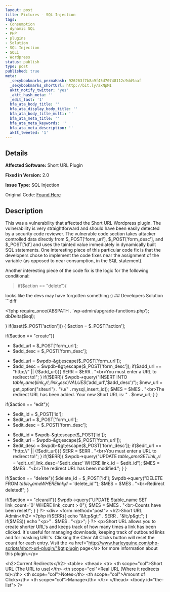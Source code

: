 ```yaml
---
layout: post
title: Pictures - SQL Injection
tags:
- Consumption
- dynamic SQL
- PHP
- plugins
- Solution
- SQL Injection
- SQLi
- Wordpress
status: publish
type: post
published: true
meta:
  _sexybookmarks_permaHash: 926263f7b8a9f45d70748112c9dd9aaf
  _sexybookmarks_shortUrl: http://bit.ly/axNpMI
  aktt_notify_twitter: 'yes'
  _aktt_hash_meta: ''
  _edit_last: '1'
  bfa_ata_body_title: ''
  bfa_ata_display_body_title: ''
  bfa_ata_body_title_multi: ''
  bfa_ata_meta_title: ''
  bfa_ata_meta_keywords: ''
  bfa_ata_meta_description: ''
  aktt_tweeted: '1'
---
```

## Details
__Affected Software:__ Short URL Plugin

__Fixed in Version:__  2.0

__Issue Type:__ SQL Injection

Original Code: <a title="Pictures" href="http://spotthevuln.com/2010/05/pictures/" target="_blank">Found Here</a>
## Description
This was a vulnerability that affected the Short URL Wordpress plugin. The vulnerability is very straightforward and should have been easily detected by a security code reviewer. The vulnerable code section takes attacker controlled data directly from $_POST['form_url'], $_POST['form_desc'], and $_POST['id'] and uses the tainted value immediately in dynamically built SQL statements. One interesting piece of this particular code fix is that the developers chose to implement the code fixes near the assignment of the variable (as opposed to near consumption, in the SQL statement).

Another interesting piece of the code fix is the logic for the following conditional:
<blockquote>if($action == "delete"){</blockquote>
looks like the devs may have forgotten something :)
## Developers Solution
```diff

&lt;?php
require_once(ABSPATH . 'wp-admin/upgrade-functions.php');
   dbDelta($sql);

   }
   if(isset($_POST['action'])) {
      $action = $_POST['action'];

if($action == "create"){
-  $add_url = $_POST['form_url'];
-  $add_desc = $_POST['form_desc'];
+  $add_url = $wpdb-&gt;escape($_POST['form_url']);
+  $add_desc = $wpdb-&gt;escape($_POST['form_desc']);
   if($add_url == "http://" || (!$add_url)){ $ERR = $ERR . "&lt;br&gt;You must enter a URL to redirect to!"; }
   if(!$ERR){
      $wpdb-&gt;query("INSERT INTO $table_name (link_url,link_desc) VALUES ('$add_url','$add_desc')");
         $new_url = get_option("siteurl") . "/u/" . mysql_insert_id();
         $MES = $MES . "&lt;br&gt;The redirect URL has been added. Your new Short URL is: " . $new_url;
         }
      }

if($action == "edit"){
-  $edit_id = $_POST['id'];
-  $edit_url = $_POST['form_url'];
-  $edit_desc = $_POST['form_desc'];
+  $edit_id = $wpdb-&gt;escape($_POST['id']);
+  $edit_url = $wpdb-&gt;escape($_POST['form_url']);
+  $edit_desc = $wpdb-&gt;escape($_POST['form_desc']);
   if($edit_url == "http://" || (!$edit_url)){ $ERR = $ERR . "&lt;br&gt;You must enter a URL to redirect to!"; }
   if(!$ERR){
      $wpdb-&gt;query("UPDATE $table_name SET link_url='$edit_url',link_desc='$edit_desc' WHERE link_id = $edit_id");
         $MES = $MES . "&lt;br&gt;The redirect URL has been modified.";
         }
      }


if($action == "delete"){
   $delete_id = $_POST['id'];
   $wpdb-&gt;query("DELETE FROM $table_name WHERE link_id = '$delete_id'");
   $MES = $MES . "&lt;br&gt;Redirect deleted!";
   }

if($action == "clearall"){
        $wpdb-&gt;query("UPDATE $table_name SET link_count='0' WHERE link_count &gt; 0");
   $MES = $MES . "&lt;br&gt;Counts have been reset!";
   }
}
   ?&gt;
   &lt;div&gt;
   &lt;form method="post"&gt;
      &lt;h2&gt;Short URL Admin&lt;/h2&gt;
&lt;?php if($ERR){ echo "&lt;p&gt;" . $ERR . "&lt;/p&gt;"; }
if($MES){ echo "&lt;p&gt;" . $MES . "&lt;/p&gt;"; } ?&gt;
      &lt;p&gt;Short URL allows you to create shorter URL's and keeps track of how many
times a link has been clicked. It's useful for managing downloads, keeping track
of outbound links and for masking URL's. Clicking the Clear All Clicks button
will reset the count for each entry. Visit the &lt;a href="<a href="http://www.harleyquine.com/php-scripts/short-url-plugin/%22%3Eplugin">http://www.harleyquine.com/php-scripts/short-url-plugin/"&gt;plugin</a> page&lt;/a&gt; for more information about this plugin.&lt;/p&gt;

&lt;h2&gt;Current Redirects&lt;/h2&gt;
&lt;table&gt;
   &lt;thead&gt;
   &lt;tr&gt;
   &lt;th scope="col"&gt;Short URL (The URL to use)&lt;/th&gt;
   &lt;th scope="col"&gt;Real URL (Where it redirects to)&lt;/th&gt;
   &lt;th scope="col"&gt;Notes&lt;/th&gt;
   &lt;th scope="col"&gt;Amount of Clicks&lt;/th&gt;
   &lt;th scope="col"&gt;Manage&lt;/th&gt;
   &lt;/tr&gt;
      &lt;/thead&gt;
   &lt;tbody id="the-list"&gt;
?&gt;

```
